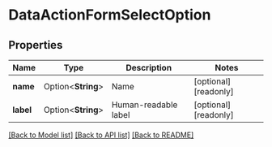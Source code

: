 # DataActionFormSelectOption

## Properties

Name | Type | Description | Notes
------------ | ------------- | ------------- | -------------
**name** | Option<**String**> | Name | [optional][readonly]
**label** | Option<**String**> | Human-readable label | [optional][readonly]

[[Back to Model list]](../README.md#documentation-for-models) [[Back to API list]](../README.md#documentation-for-api-endpoints) [[Back to README]](../README.md)


